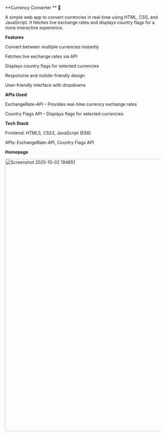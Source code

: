 **Currency Converter ** 💱

A simple web app to convert currencies in real-time using HTML, CSS, and JavaScript. It fetches live exchange rates and displays country flags for a more interactive experience.

**Features**

Convert between multiple currencies instantly

Fetches live exchange rates via API

Displays country flags for selected currencies

Responsive and mobile-friendly design

User-friendly interface with dropdowns

**APIs Used**

ExchangeRate-API
 – Provides real-time currency exchange rates

Country Flags API
 – Displays flags for selected currencies

**Tech Stack**

Frontend: HTML5, CSS3, JavaScript (ES6)

APIs: ExchangeRate-API, Country Flags API

**Homepage**

<img width="1869" height="882" alt="Screenshot 2025-10-02 194851" src="https://github.com/user-attachments/assets/e6fe1a35-a4d9-4423-a10e-c2b471d9310e" />
